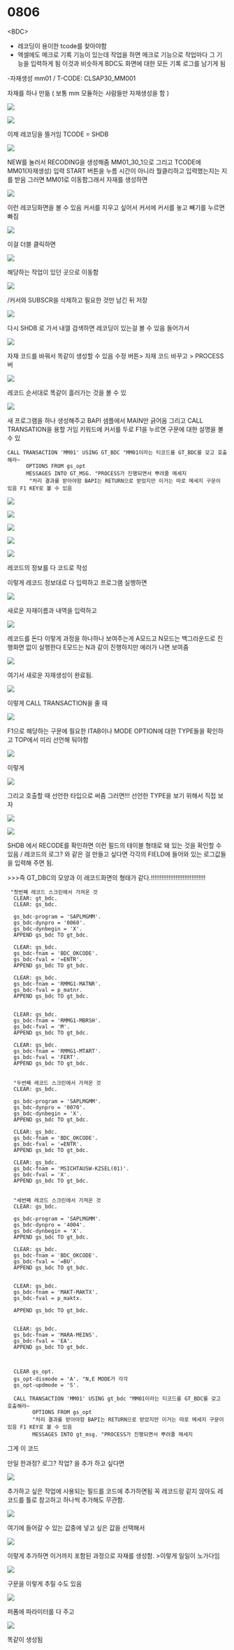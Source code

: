 # 0806

&lt;BDC&gt;

* 레코딩이 용이한 tcode를 찾아야함
* 엑셀에도 메크로 기록 기능이 있는데 작업을 하면 메크로 기능으로 작업마다 그 기능을 입력하게 됨 이것과 비슷하게 BDC도 화면에 대한 모든 기록 로그를 남기게 됨 

-자재생성 mm01 / T-CODE: CLSAP30\_MM001 

자재를 하나 만듦 \( 보통 mm 모듈하는 사람들만 자재생성을 함 \)

![](../../../.gitbook/assets/image%20%28232%29.png)

![](../../../.gitbook/assets/image%20%28264%29.png)

이제 레코딩을 뜰거임 TCODE = SHDB

![](../../../.gitbook/assets/image%20%28258%29.png)

NEW를 눌러서 RECODING을 생성해줌 MM01\_30\_1으로 그리고 TCODE에 MM01\(자재생성\) 입력 START 버튼을 누름 시간이 아니라 뭘클리하고 입력했는지는 지를 받음 그러면 MM01로 이동함그래서 자재를 생성하면

![](../../../.gitbook/assets/image%20%28249%29.png)

이런 레코딩화면을 볼 수 있음 커서를 지우고 싶어서 커서에 커서를 놓고 빼기를 누르면 빠짐

![](../../../.gitbook/assets/image%20%28234%29.png)

이걸 더블 클릭하면 

![](../../../.gitbook/assets/image%20%28233%29.png)

해당하는 작업이 있던 곳으로 이동함 

![](../../../.gitbook/assets/image%20%28250%29.png)

/커서와  SUBSCR을 삭제하고 필요한 것만 남긴 뒤 저장

![](../../../.gitbook/assets/image%20%28239%29.png)

다시 SHDB 로 가서 내껄 검색하면 레코딩이 있는걸 볼 수 있음 들어가서

![](../../../.gitbook/assets/image%20%28263%29.png)

자재 코드를 바꿔서 똑같이 생성할 수 있음 수정 버튼&gt; 자재 코드 바꾸고 &gt; PROCESS버

![](../../../.gitbook/assets/image%20%28236%29.png)

레코드 순서대로 똑같이 흘러가는 것을 볼 수 있

![](../../../.gitbook/assets/image%20%28261%29.png)

새 프로그램을 하나 생성해주고 BAPI 샘플에서 MAIN만 긁어옴 그리고 CALL TRANSATION을 용할 거임 키워드에 커서를 두로 F1을 누르면 구문에 대한 설명을 볼 수 있

```text
CALL TRANSACTION 'MM01' USING GT_BDC "MM01이라는 티코드를 GT_BDC를 갖고 호출해라~
      OPTIONS FROM gs_opt
      MESSAGES INTO GT_MSG. "PROCESS가 진행되면서 뿌려줄 메세지
       "처리 결과를 받아야함 BAPI는 RETURN으로 받았지만 이거는 따로 메세지 구문이 있음 F1 KEY로 볼 수 있음       
```

![](../../../.gitbook/assets/image%20%28231%29.png)





![](../../../.gitbook/assets/image%20%28251%29.png)

![](../../../.gitbook/assets/image%20%28240%29.png)

![](../../../.gitbook/assets/image%20%28238%29.png)

![](../../../.gitbook/assets/image%20%28262%29.png)

레코드의 정보를 다 코드로 작성

이렇게 레코드 정보대로 다 입력하고 프로그램 실행하면 

![](../../../.gitbook/assets/image%20%28245%29.png)

새로운 자재이름과 내역을 입력하고 

![](../../../.gitbook/assets/image%20%28252%29.png)

레코드를 돈다 이렇게 과정을 하나하나 보여주는게 A모드고 N모드는 백그라운드로 진행화면 없이 실행한다 E모드는 N과 같이 진행하지만 에러가 나면 보여줌

![](../../../.gitbook/assets/image%20%28253%29.png)

여기서 새로운 자재생성이 완료됨.

![](../../../.gitbook/assets/image%20%28235%29.png)

이렇게 CALL TRANSACTION을 줄 때 

![](../../../.gitbook/assets/image%20%28259%29.png)

F1으로 해당하는 구문에 필요한 ITAB이나 MODE OPTION에 대한 TYPE들을 확인하고 TOP에서 미리 선언해 둬야함 

![](../../../.gitbook/assets/image%20%28254%29.png)

이렇게 

![](../../../.gitbook/assets/image%20%28257%29.png)

그리고 호출할 때 선언한 타입으로 써줌 그러면!!! 선언한 TYPE을 보기 위해서 직접 보자 

![](../../../.gitbook/assets/image%20%28241%29.png)

![](../../../.gitbook/assets/image%20%28242%29.png)

SHDB 에서 RECODE를 확인하면 이런 필드의 테이블 형태로 돼 있는 것을 확인할 수 있음 / 레코드의 로그? 와 같은 걸 만들고 싶다면 각각의 FIELD에 들어와 있는 로그값들을 입력해 주면 됨.

&gt;&gt;&gt;즉 GT\_DBC의 모양과 이 레코드화면의 형태가 같다.!!!!!!!!!!!!!!!!!!!!!!!!!!!!!!! 

```text
 "첫번째 레코드 스크린에서 가져온 것
  CLEAR: gt_bdc.
  CLEAR: gs_bdc.

  gs_bdc-program = 'SAPLMGMM'.
  gs_bdc-dynpro = '0060'.
  gs_bdc-dynbegin = 'X'.
  APPEND gs_bdc TO gt_bdc.

  CLEAR: gs_bdc.
  gs_bdc-fnam = 'BDC_OKCODE'.
  gs_bdc-fval = '=ENTR'.
  APPEND gs_bdc TO gt_bdc.

  CLEAR: gs_bdc.
  gs_bdc-fnam = 'RMMG1-MATNR'.
  gs_bdc-fval = p_matnr.
  APPEND gs_bdc TO gt_bdc.


  CLEAR: gs_bdc.
  gs_bdc-fnam = 'RMMG1-MBRSH'.
  gs_bdc-fval = 'M'.
  APPEND gs_bdc TO gt_bdc.

  CLEAR: gs_bdc.
  gs_bdc-fnam = 'RMMG1-MTART'.
  gs_bdc-fval = 'FERT'.
  APPEND gs_bdc TO gt_bdc.


  "두번째 레코드 스크린에서 가져온 것
  CLEAR: gs_bdc.

  gs_bdc-program = 'SAPLMGMM'.
  gs_bdc-dynpro = '0070'.
  gs_bdc-dynbegin = 'X'.
  APPEND gs_bdc TO gt_bdc.

  CLEAR: gs_bdc.
  gs_bdc-fnam = 'BDC_OKCODE'.
  gs_bdc-fval = '=ENTR'.
  APPEND gs_bdc TO gt_bdc.

  CLEAR: gs_bdc.
  gs_bdc-fnam = 'MSICHTAUSW-KZSEL(01)'.
  gs_bdc-fval = 'X'.
  APPEND gs_bdc TO gt_bdc.


  "세번째 레코드 스크린에서 가져온 것
  CLEAR: gs_bdc.

  gs_bdc-program = 'SAPLMGMM'.
  gs_bdc-dynpro = '4004'.
  gs_bdc-dynbegin = 'X'.
  APPEND gs_bdc TO gt_bdc.

  CLEAR: gs_bdc.
  gs_bdc-fnam = 'BDC_OKCODE'.
  gs_bdc-fval = '=BU'.
  APPEND gs_bdc TO gt_bdc.


  CLEAR: gs_bdc.
  gs_bdc-fnam = 'MAKT-MAKTX'.
  gs_bdc-fval = p_maktx.

  APPEND gs_bdc TO gt_bdc.


  CLEAR: gs_bdc.
  gs_bdc-fnam = 'MARA-MEINS'.
  gs_bdc-fval = 'EA'.
  APPEND gs_bdc TO gt_bdc.



  CLEAR gs_opt.
  gs_opt-dismode = 'A'. "N,E MODE가 각각
  gs_opt-updmode = 'S'.

  CALL TRANSACTION 'MM01' USING gt_bdc "MM01이라는 티코드를 GT_BDC를 갖고 호출해라~
        OPTIONS FROM gs_opt
        "처리 결과를 받아야함 BAPI는 RETURN으로 받았지만 이거는 따로 메세지 구문이 있음 F1 KEY로 볼 수 있음
        MESSAGES INTO gt_msg. "PROCESS가 진행되면서 뿌려줄 메세지

```

그게 이 코드 

만일 한과정? 로그? 작업? 을 추가 하고 싶다면 

![](../../../.gitbook/assets/image%20%28230%29.png)

추가하고 싶은 작업에 사용되는 필드를 코드에 추가하면됨 꼭 레코드랑 같지 않아도 레코드를 틀로 참고하고 하나씩 추가해도 무관함.

![](../../../.gitbook/assets/image%20%28248%29.png)

여기에 들어갈 수 있는 값중에 넣고 싶은 값을 선택해서 

![](../../../.gitbook/assets/image%20%28244%29.png)

이렇게 추가하면 이거까지 포함된 과정으로 자재를 생성함. &gt;이렇게 일일이 노가다임 

![](../../../.gitbook/assets/image%20%28260%29.png)

구문을 이렇게 추릴 수도 있음

![](../../../.gitbook/assets/image%20%28237%29.png)

퍼폼에 파라미터를 다 주고 

![](../../../.gitbook/assets/image%20%28247%29.png)

똑같이 생성됨

